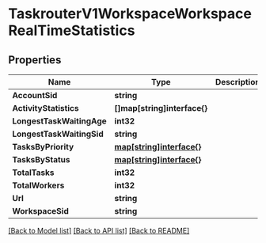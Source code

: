 # TaskrouterV1WorkspaceWorkspaceRealTimeStatistics

## Properties

Name | Type | Description | Notes
------------ | ------------- | ------------- | -------------
**AccountSid** | **string** |  | [optional] 
**ActivityStatistics** | **[]map[string]interface{}** |  | [optional] 
**LongestTaskWaitingAge** | **int32** |  | [optional] 
**LongestTaskWaitingSid** | **string** |  | [optional] 
**TasksByPriority** | [**map[string]interface{}**](.md) |  | [optional] 
**TasksByStatus** | [**map[string]interface{}**](.md) |  | [optional] 
**TotalTasks** | **int32** |  | [optional] 
**TotalWorkers** | **int32** |  | [optional] 
**Url** | **string** |  | [optional] 
**WorkspaceSid** | **string** |  | [optional] 

[[Back to Model list]](../README.md#documentation-for-models) [[Back to API list]](../README.md#documentation-for-api-endpoints) [[Back to README]](../README.md)


